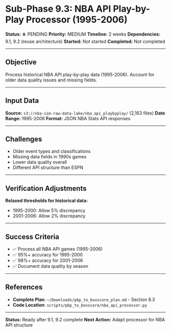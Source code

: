 # Sub-Phase 9.3: NBA API Play-by-Play Processor (1995-2006)

**Status:** ⏸️ PENDING
**Priority:** MEDIUM
**Timeline:** 2 weeks
**Dependencies:** 9.1, 9.2 (reuse architecture)
**Started:** Not started
**Completed:** Not completed

---

## Objective

Process historical NBA API play-by-play data (1995-2006). Account for older data quality issues and missing fields.

---

## Input Data

**Source:** `s3://nba-sim-raw-data-lake/nba_api_playbyplay/` (2,163 files)
**Date Range:** 1995-2006
**Format:** JSON NBA Stats API responses

---

## Challenges

- Older event types and classifications
- Missing data fields in 1990s games
- Lower data quality overall
- Different API structure than ESPN

---

## Verification Adjustments

**Relaxed thresholds for historical data:**
- 1995-2000: Allow 5% discrepancy
- 2001-2006: Allow 2% discrepancy

---

## Success Criteria

- ✅ Process all NBA API games (1995-2006)
- ✅ 95%+ accuracy for 1995-2000
- ✅ 98%+ accuracy for 2001-2006
- ✅ Document data quality by season

---

## References

- **Complete Plan**: `~/Downloads/pbp_to_boxscore_plan.md` - Section 8.3
- **Code Location**: `scripts/pbp_to_boxscore/nba_api_processor.py`

---

**Status:** Ready after 9.1, 9.2 complete
**Next Action:** Adapt processor for NBA API structure

